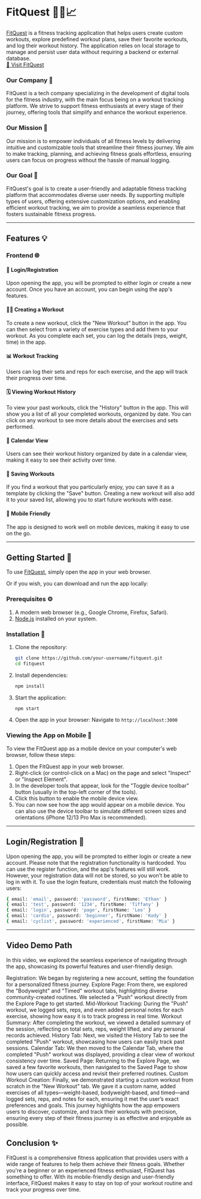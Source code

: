# **FitQuest** 🏋️‍♀️📈

[FitQuest](https://fitquest481.vercel.app/) is a fitness tracking application that helps users create custom workouts, explore predefined workout plans, save their favorite workouts, and log their workout history. The application relies on local storage to manage and persist user data without requiring a backend or external database.  
[🔗 Visit FitQuest](https://fitquest481.vercel.app/)

### **Our Company** 🌟  
FitQuest is a tech company specializing in the development of digital tools for the fitness industry, with the main focus being on a workout tracking platform. We strive to support fitness enthusiasts at every stage of their journey, offering tools that simplify and enhance the workout experience.

### **Our Mission** 🎯  
Our mission is to empower individuals of all fitness levels by delivering intuitive and customizable tools that streamline their fitness journey. We aim to make tracking, planning, and achieving fitness goals effortless, ensuring users can focus on progress without the hassle of manual logging.

### **Our Goal** 🥇  
FitQuest's goal is to create a user-friendly and adaptable fitness tracking platform that accommodates diverse user needs. By supporting multiple types of users, offering extensive customization options, and enabling efficient workout tracking, we aim to provide a seamless experience that fosters sustainable fitness progress.

---

## **Features** 💡

### **Frontend** 🌐

#### 🔑 Login/Registration  
Upon opening the app, you will be prompted to either login or create a new account. Once you have an account, you can begin using the app's features.

#### 🏋️‍♀️ Creating a Workout  
To create a new workout, click the "New Workout" button in the app. You can then select from a variety of exercise types and add them to your workout. As you complete each set, you can log the details (reps, weight, time) in the app.

#### 📊 Workout Tracking  
Users can log their sets and reps for each exercise, and the app will track their progress over time.

#### 🗓️ Viewing Workout History  
To view your past workouts, click the "History" button in the app. This will show you a list of all your completed workouts, organized by date. You can click on any workout to see more details about the exercises and sets performed.

#### 📆 Calendar View  
Users can see their workout history organized by date in a calendar view, making it easy to see their activity over time.

#### 🌟 Saving Workouts  
If you find a workout that you particularly enjoy, you can save it as a template by clicking the "Save" button. Creating a new workout will also add it to your saved list, allowing you to start future workouts with ease.

#### 📱 Mobile Friendly  
The app is designed to work well on mobile devices, making it easy to use on the go.

---

## **Getting Started** 🚀  
To use [FitQuest](https://fitquest481.vercel.app/), simply open the app in your web browser.

Or if you wish, you can download and run the app locally:

### **Prerequisites** ⚙️  
1. A modern web browser (e.g., Google Chrome, Firefox, Safari).  
2. [Node.js](https://nodejs.org/) installed on your system.  

### **Installation** 🔧  

1. Clone the repository:  
   ```bash
   git clone https://github.com/your-username/fitquest.git
   cd fitquest

   ```
2. Install dependencies:
   ```bash
   npm install
   ```
3. Start the application:
   ```bash
   npm start
   ```
4. Open the app in your browser: Navigate to `http://localhost:3000`

### **Viewing the App on Mobile** 📱
To view the FitQuest app as a mobile device on your computer's web browser, follow these steps:

1. Open the FitQuest app in your web browser.
2. Right-click (or control-click on a Mac) on the page and select "Inspect" or "Inspect Element".
3. In the developer tools that appear, look for the "Toggle device toolbar" button (usually in the top-left corner of the tools).
4. Click this button to enable the mobile device view.
5. You can now see how the app would appear on a mobile device. You can also use the device toolbar to simulate different screen sizes and orientations (iPhone 12/13 Pro Max is recommended).

---

## **Login/Registration** 🔑
Upon opening the app, you will be prompted to either login or create a new account. Please note that the registration functionality is hardcoded. You can use the register function, and the app's features will still work. However, your registration data will not be stored, so you won't be able to log in with it. To use the login feature, credentials must match the following users:
```bash
{ email: 'email', password: 'password', firstName: 'Ethan' }
{ email: 'test', password: '1234', firstName: 'Tiffany' }
{ email: 'login', password: 'page', firstName: 'Leo' }
{ email: 'cardio', password: 'beginner', firstName: 'Kody' }
{ email: 'cyclist', password: 'experienced', firstName: 'Mia' }
```
---

## **Video Demo Path**
In this video, we explored the seamless experience of navigating through the app, showcasing its powerful features and user-friendly design.

Registration: We began by registering a new account, setting the foundation for a personalized fitness journey.
Explore Page: From there, we explored the "Bodyweight" and "Timed" workout tabs, highlighting diverse community-created routines. We selected a "Push" workout directly from the Explore Page to get started.
Mid-Workout Tracking: During the "Push" workout, we logged sets, reps, and even added personal notes for each exercise, showing how easy it is to track progress in real time.
Workout Summary: After completing the workout, we viewed a detailed summary of the session, reflecting on total sets, reps, weight lifted, and any personal records achieved.
History Tab: Next, we visited the History Tab to see the completed "Push" workout, showcasing how users can easily track past sessions.
Calendar Tab: We then moved to the Calendar Tab, where the completed "Push" workout was displayed, providing a clear view of workout consistency over time.
Saved Page: Returning to the Explore Page, we saved a few favorite workouts, then navigated to the Saved Page to show how users can quickly access and revisit their preferred routines.
Custom Workout Creation: Finally, we demonstrated starting a custom workout from scratch in the "New Workout" tab. We gave it a custom name, added exercises of all types—weight-based, bodyweight-based, and timed—and logged sets, reps, and notes for each, ensuring it met the user’s exact preferences and goals.
This journey highlights how the app empowers users to discover, customize, and track their workouts with precision, ensuring every step of their fitness journey is as effective and enjoyable as possible.


## **Conclusion** ✨
FitQuest is a comprehensive fitness application that provides users with a wide range of features to help them achieve their fitness goals. Whether you're a beginner or an experienced fitness enthusiast, FitQuest has something to offer. With its mobile-friendly design and user-friendly interface, FitQuest makes it easy to stay on top of your workout routine and track your progress over time.
